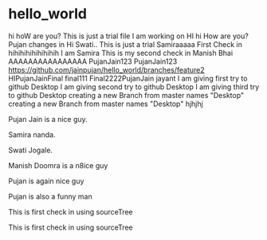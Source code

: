 # hello_world
hi hoW are you? This is just a trial file I am working on
HI
hi
How are you?Pujan changes in
Hi Swati.. This is just a trial
Samiraaaaa First Check in
hihihihihihihihih I am Samira This is my second check in
Manish Bhai
AAAAAAAAAAAAAAAA
PujanJain123
PujanJain123
https://github.com/jainpujan/hello_world/branches/feature2
HIPujanJainFinal
final111
Final2222PujanJain
jayant
I am giving first try to github Desktop
I am giving second try to github Desktop
I am giving third try to github Desktop
creating a new Branch from master names "Desktop"
creating a new Branch from master names "Desktop"
hjhjhj

Pujan Jain is a nice guy.

Samira nanda.


Swati Jogale.


Manish Doomra is a n8ice guy

Pujan is again nice guy

Pujan is also a funny man

This is first check in using sourceTree

This is first check in using sourceTree
